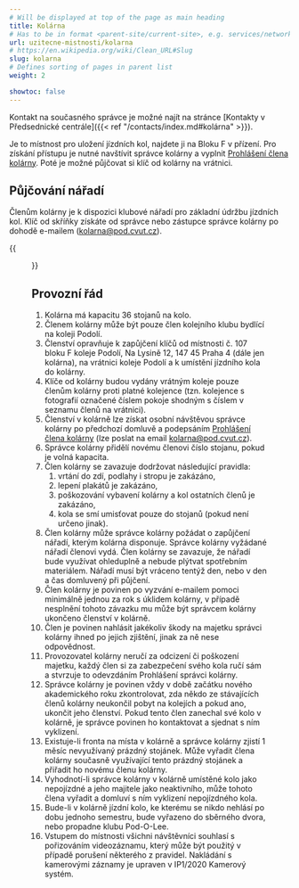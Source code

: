 ```yaml
---
# Will be displayed at top of the page as main heading
title: Kolárna
# Has to be in format <parent-site/current-site>, e.g. services/network (notice missing slash at the beginning)
url: uzitecne-mistnosti/kolarna
# https://en.wikipedia.org/wiki/Clean_URL#Slug
slug: kolarna
# Defines sorting of pages in parent list
weight: 2

showtoc: false
---
```


Kontakt na současného správce je možné najít na stránce [Kontakty v Předsednické centrále]({{< ref "/contacts/index.md#kolárna" >}}).

Je to místnost pro uložení jízdních kol, najdete ji na Bloku F v přízení. Pro získání přístupu je nutné navštívit správce kolárny a vyplnit [Prohlášení člena kolárny](prohlaseni_kolarna.pdf). Poté je možné půjčovat si klíč od kolárny na vrátnici.

## Půjčování nářadí

Členům kolárny je k dispozici klubové nářadí pro základní údržbu jízdních kol. Klíč od skříňky získáte od správce nebo zástupce správce kolárny po dohodě e-mailem (<kolarna@pod.cvut.cz>).

{{<figure src="bike-room.jpg" alt="Bike room">}}

## Provozní řád

1. Kolárna má kapacitu 36 stojanů na kolo.
2. Členem kolárny může být pouze člen kolejního klubu bydlící na koleji Podolí. 
3. Členství opravňuje k zapůjčení klíčů od místnosti č. 107 bloku F koleje Podolí, Na Lysině 12, 147 45 Praha 4 (dále jen kolárna), na vrátnici koleje Podolí a k umístění jízdního kola do kolárny.
4. Klíče od kolárny budou vydány vrátným koleje pouze členům kolárny proti platné kolejence (tzn. kolejence s fotografií označené číslem pokoje shodným s číslem v seznamu členů na vrátnici).
5. Členství v kolárně lze získat osobní návštěvou správce kolárny po předchozí domluvě a podepsáním [Prohlášení člena kolárny](prohlaseni_kolarna.pdf) (lze poslat na email <kolarna@pod.cvut.cz>).
6. Správce kolárny přidělí novému členovi číslo stojanu, pokud je volná kapacita.
7. Člen kolárny se zavazuje dodržovat následující pravidla:
    1. vrtání do zdí, podlahy i stropu je zakázáno,
    2. lepení plakátů je zakázáno,
    3. poškozování vybavení kolárny a kol ostatních členů je zakázáno,
    4. kola se smí umisťovat pouze do stojanů (pokud není určeno jinak).
8. Člen kolárny může správce kolárny požádat o zapůjčení nářadí, kterým kolárna disponuje. Správce kolárny vyžádané nářadí členovi vydá. Člen kolárny se zavazuje, že nářadí bude využívat ohleduplně a nebude plýtvat spotřebním materiálem. Nářadí musí být vráceno tentýž den, nebo v den a čas domluvený při půjčení.
9. Člen kolárny je povinen po vyzvání e-mailem pomoci minimálně jednou za rok s úklidem kolárny, v případě nesplnění tohoto závazku mu může být správcem kolárny ukončeno členství v kolárně.
10. Člen je povinen nahlásit jakékoliv škody na majetku správci kolárny ihned po jejich zjištění, jinak za ně nese odpovědnost.
11. Provozovatel kolárny neručí za odcizení či poškození majetku, každý člen si za zabezpečení svého kola ručí sám a stvrzuje to odevzdáním Prohlášení správci kolárny.
12. Správce kolárny je povinen vždy v době začátku nového akademického roku zkontrolovat, zda někdo ze stávajících členů kolárny neukončil pobyt na kolejích a pokud ano, ukončit jeho členství. Pokud tento člen zanechal své kolo v kolárně, je správce povinen ho kontaktovat a sjednat s ním vyklizení.
13. Existuje-li fronta na místa v kolárně a správce kolárny zjistí 1 měsíc nevyužívaný prázdný stojánek. Může vyřadit člena kolárny současně využívající tento prázdný stojánek a přiřadit ho novému členu kolárny.
14. Vyhodnotí-li správce kolárny v kolárně umístěné kolo jako nepojízdné a jeho majitele jako neaktivního, může tohoto člena vyřadit a domluví s ním vyklizení nepojízdného kola.
15. Bude-li v kolárně jízdní kolo, ke kterému se nikdo nehlásí po dobu jednoho semestru, bude vyřazeno do sběrného dvora, nebo propadne klubu Pod-O-Lee.
16. Vstupem do místnosti všichni návštěvníci souhlasí s pořizováním videozáznamu, který může být použitý v případě porušení některého z pravidel. Nakládání s kamerovými záznamy je upraven v IP1/2020 Kamerový systém.
